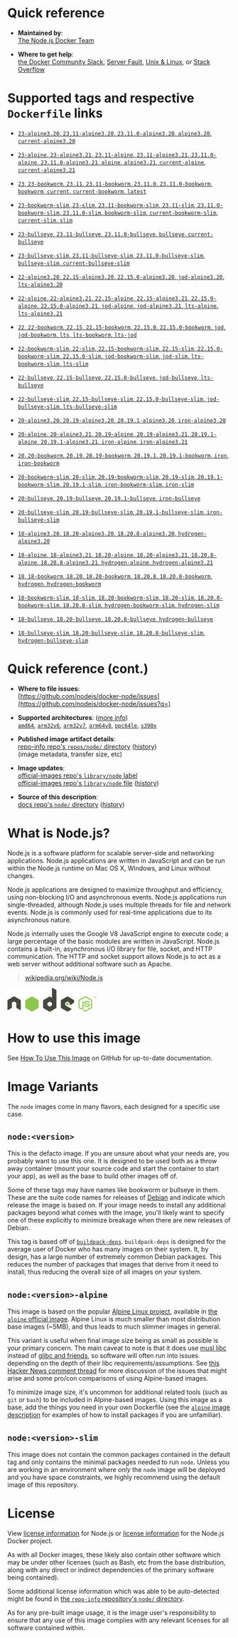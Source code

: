 <!--

********************************************************************************

WARNING:

    DO NOT EDIT "node/README.md"

    IT IS AUTO-GENERATED

    (from the other files in "node/" combined with a set of templates)

********************************************************************************

-->

# Quick reference

-	**Maintained by**:  
	[The Node.js Docker Team](https://github.com/nodejs/docker-node)

-	**Where to get help**:  
	[the Docker Community Slack](https://dockr.ly/comm-slack), [Server Fault](https://serverfault.com/help/on-topic), [Unix & Linux](https://unix.stackexchange.com/help/on-topic), or [Stack Overflow](https://stackoverflow.com/help/on-topic)

# Supported tags and respective `Dockerfile` links

-	[`23-alpine3.20`, `23.11-alpine3.20`, `23.11.0-alpine3.20`, `alpine3.20`, `current-alpine3.20`](https://github.com/nodejs/docker-node/blob/f6908ff3eb35a5d0c8fc60086fd29ae16e3abdba/23/alpine3.20/Dockerfile)

-	[`23-alpine`, `23-alpine3.21`, `23.11-alpine`, `23.11-alpine3.21`, `23.11.0-alpine`, `23.11.0-alpine3.21`, `alpine`, `alpine3.21`, `current-alpine`, `current-alpine3.21`](https://github.com/nodejs/docker-node/blob/f6908ff3eb35a5d0c8fc60086fd29ae16e3abdba/23/alpine3.21/Dockerfile)

-	[`23`, `23-bookworm`, `23.11`, `23.11-bookworm`, `23.11.0`, `23.11.0-bookworm`, `bookworm`, `current`, `current-bookworm`, `latest`](https://github.com/nodejs/docker-node/blob/f6908ff3eb35a5d0c8fc60086fd29ae16e3abdba/23/bookworm/Dockerfile)

-	[`23-bookworm-slim`, `23-slim`, `23.11-bookworm-slim`, `23.11-slim`, `23.11.0-bookworm-slim`, `23.11.0-slim`, `bookworm-slim`, `current-bookworm-slim`, `current-slim`, `slim`](https://github.com/nodejs/docker-node/blob/f6908ff3eb35a5d0c8fc60086fd29ae16e3abdba/23/bookworm-slim/Dockerfile)

-	[`23-bullseye`, `23.11-bullseye`, `23.11.0-bullseye`, `bullseye`, `current-bullseye`](https://github.com/nodejs/docker-node/blob/f6908ff3eb35a5d0c8fc60086fd29ae16e3abdba/23/bullseye/Dockerfile)

-	[`23-bullseye-slim`, `23.11-bullseye-slim`, `23.11.0-bullseye-slim`, `bullseye-slim`, `current-bullseye-slim`](https://github.com/nodejs/docker-node/blob/f6908ff3eb35a5d0c8fc60086fd29ae16e3abdba/23/bullseye-slim/Dockerfile)

-	[`22-alpine3.20`, `22.15-alpine3.20`, `22.15.0-alpine3.20`, `jod-alpine3.20`, `lts-alpine3.20`](https://github.com/nodejs/docker-node/blob/9bb97e784231f01e61df4d22aaa95a110432a1c7/22/alpine3.20/Dockerfile)

-	[`22-alpine`, `22-alpine3.21`, `22.15-alpine`, `22.15-alpine3.21`, `22.15.0-alpine`, `22.15.0-alpine3.21`, `jod-alpine`, `jod-alpine3.21`, `lts-alpine`, `lts-alpine3.21`](https://github.com/nodejs/docker-node/blob/9bb97e784231f01e61df4d22aaa95a110432a1c7/22/alpine3.21/Dockerfile)

-	[`22`, `22-bookworm`, `22.15`, `22.15-bookworm`, `22.15.0`, `22.15.0-bookworm`, `jod`, `jod-bookworm`, `lts`, `lts-bookworm`, `lts-jod`](https://github.com/nodejs/docker-node/blob/9bb97e784231f01e61df4d22aaa95a110432a1c7/22/bookworm/Dockerfile)

-	[`22-bookworm-slim`, `22-slim`, `22.15-bookworm-slim`, `22.15-slim`, `22.15.0-bookworm-slim`, `22.15.0-slim`, `jod-bookworm-slim`, `jod-slim`, `lts-bookworm-slim`, `lts-slim`](https://github.com/nodejs/docker-node/blob/9bb97e784231f01e61df4d22aaa95a110432a1c7/22/bookworm-slim/Dockerfile)

-	[`22-bullseye`, `22.15-bullseye`, `22.15.0-bullseye`, `jod-bullseye`, `lts-bullseye`](https://github.com/nodejs/docker-node/blob/9bb97e784231f01e61df4d22aaa95a110432a1c7/22/bullseye/Dockerfile)

-	[`22-bullseye-slim`, `22.15-bullseye-slim`, `22.15.0-bullseye-slim`, `jod-bullseye-slim`, `lts-bullseye-slim`](https://github.com/nodejs/docker-node/blob/9bb97e784231f01e61df4d22aaa95a110432a1c7/22/bullseye-slim/Dockerfile)

-	[`20-alpine3.20`, `20.19-alpine3.20`, `20.19.1-alpine3.20`, `iron-alpine3.20`](https://github.com/nodejs/docker-node/blob/59723c6c97abbac39c8fbc4fa09ab52ba33d42db/20/alpine3.20/Dockerfile)

-	[`20-alpine`, `20-alpine3.21`, `20.19-alpine`, `20.19-alpine3.21`, `20.19.1-alpine`, `20.19.1-alpine3.21`, `iron-alpine`, `iron-alpine3.21`](https://github.com/nodejs/docker-node/blob/59723c6c97abbac39c8fbc4fa09ab52ba33d42db/20/alpine3.21/Dockerfile)

-	[`20`, `20-bookworm`, `20.19`, `20.19-bookworm`, `20.19.1`, `20.19.1-bookworm`, `iron`, `iron-bookworm`](https://github.com/nodejs/docker-node/blob/59723c6c97abbac39c8fbc4fa09ab52ba33d42db/20/bookworm/Dockerfile)

-	[`20-bookworm-slim`, `20-slim`, `20.19-bookworm-slim`, `20.19-slim`, `20.19.1-bookworm-slim`, `20.19.1-slim`, `iron-bookworm-slim`, `iron-slim`](https://github.com/nodejs/docker-node/blob/59723c6c97abbac39c8fbc4fa09ab52ba33d42db/20/bookworm-slim/Dockerfile)

-	[`20-bullseye`, `20.19-bullseye`, `20.19.1-bullseye`, `iron-bullseye`](https://github.com/nodejs/docker-node/blob/59723c6c97abbac39c8fbc4fa09ab52ba33d42db/20/bullseye/Dockerfile)

-	[`20-bullseye-slim`, `20.19-bullseye-slim`, `20.19.1-bullseye-slim`, `iron-bullseye-slim`](https://github.com/nodejs/docker-node/blob/59723c6c97abbac39c8fbc4fa09ab52ba33d42db/20/bullseye-slim/Dockerfile)

-	[`18-alpine3.20`, `18.20-alpine3.20`, `18.20.8-alpine3.20`, `hydrogen-alpine3.20`](https://github.com/nodejs/docker-node/blob/ba2b3e61e6aaf4643108fb5f1cda9ee5238efde5/18/alpine3.20/Dockerfile)

-	[`18-alpine`, `18-alpine3.21`, `18.20-alpine`, `18.20-alpine3.21`, `18.20.8-alpine`, `18.20.8-alpine3.21`, `hydrogen-alpine`, `hydrogen-alpine3.21`](https://github.com/nodejs/docker-node/blob/ba2b3e61e6aaf4643108fb5f1cda9ee5238efde5/18/alpine3.21/Dockerfile)

-	[`18`, `18-bookworm`, `18.20`, `18.20-bookworm`, `18.20.8`, `18.20.8-bookworm`, `hydrogen`, `hydrogen-bookworm`](https://github.com/nodejs/docker-node/blob/ba2b3e61e6aaf4643108fb5f1cda9ee5238efde5/18/bookworm/Dockerfile)

-	[`18-bookworm-slim`, `18-slim`, `18.20-bookworm-slim`, `18.20-slim`, `18.20.8-bookworm-slim`, `18.20.8-slim`, `hydrogen-bookworm-slim`, `hydrogen-slim`](https://github.com/nodejs/docker-node/blob/ba2b3e61e6aaf4643108fb5f1cda9ee5238efde5/18/bookworm-slim/Dockerfile)

-	[`18-bullseye`, `18.20-bullseye`, `18.20.8-bullseye`, `hydrogen-bullseye`](https://github.com/nodejs/docker-node/blob/ba2b3e61e6aaf4643108fb5f1cda9ee5238efde5/18/bullseye/Dockerfile)

-	[`18-bullseye-slim`, `18.20-bullseye-slim`, `18.20.8-bullseye-slim`, `hydrogen-bullseye-slim`](https://github.com/nodejs/docker-node/blob/ba2b3e61e6aaf4643108fb5f1cda9ee5238efde5/18/bullseye-slim/Dockerfile)

# Quick reference (cont.)

-	**Where to file issues**:  
	[https://github.com/nodejs/docker-node/issues](https://github.com/nodejs/docker-node/issues?q=)

-	**Supported architectures**: ([more info](https://github.com/docker-library/official-images#architectures-other-than-amd64))  
	[`amd64`](https://hub.docker.com/r/amd64/node/), [`arm32v6`](https://hub.docker.com/r/arm32v6/node/), [`arm32v7`](https://hub.docker.com/r/arm32v7/node/), [`arm64v8`](https://hub.docker.com/r/arm64v8/node/), [`ppc64le`](https://hub.docker.com/r/ppc64le/node/), [`s390x`](https://hub.docker.com/r/s390x/node/)

-	**Published image artifact details**:  
	[repo-info repo's `repos/node/` directory](https://github.com/docker-library/repo-info/blob/master/repos/node) ([history](https://github.com/docker-library/repo-info/commits/master/repos/node))  
	(image metadata, transfer size, etc)

-	**Image updates**:  
	[official-images repo's `library/node` label](https://github.com/docker-library/official-images/issues?q=label%3Alibrary%2Fnode)  
	[official-images repo's `library/node` file](https://github.com/docker-library/official-images/blob/master/library/node) ([history](https://github.com/docker-library/official-images/commits/master/library/node))

-	**Source of this description**:  
	[docs repo's `node/` directory](https://github.com/docker-library/docs/tree/master/node) ([history](https://github.com/docker-library/docs/commits/master/node))

# What is Node.js?

Node.js is a software platform for scalable server-side and networking applications. Node.js applications are written in JavaScript and can be run within the Node.js runtime on Mac OS X, Windows, and Linux without changes.

Node.js applications are designed to maximize throughput and efficiency, using non-blocking I/O and asynchronous events. Node.js applications run single-threaded, although Node.js uses multiple threads for file and network events. Node.js is commonly used for real-time applications due to its asynchronous nature.

Node.js internally uses the Google V8 JavaScript engine to execute code; a large percentage of the basic modules are written in JavaScript. Node.js contains a built-in, asynchronous I/O library for file, socket, and HTTP communication. The HTTP and socket support allows Node.js to act as a web server without additional software such as Apache.

> [wikipedia.org/wiki/Node.js](https://en.wikipedia.org/wiki/Node.js)

![logo](https://raw.githubusercontent.com/docker-library/docs/01c12653951b2fe592c1f93a13b4e289ada0e3a1/node/logo.png)

# How to use this image

See [How To Use This Image](https://github.com/nodejs/docker-node/blob/master/README.md#how-to-use-this-image) on GitHub for up-to-date documentation.

# Image Variants

The `node` images come in many flavors, each designed for a specific use case.

## `node:<version>`

This is the defacto image. If you are unsure about what your needs are, you probably want to use this one. It is designed to be used both as a throw away container (mount your source code and start the container to start your app), as well as the base to build other images off of.

Some of these tags may have names like bookworm or bullseye in them. These are the suite code names for releases of [Debian](https://wiki.debian.org/DebianReleases) and indicate which release the image is based on. If your image needs to install any additional packages beyond what comes with the image, you'll likely want to specify one of these explicitly to minimize breakage when there are new releases of Debian.

This tag is based off of [`buildpack-deps`](https://hub.docker.com/_/buildpack-deps/). `buildpack-deps` is designed for the average user of Docker who has many images on their system. It, by design, has a large number of extremely common Debian packages. This reduces the number of packages that images that derive from it need to install, thus reducing the overall size of all images on your system.

## `node:<version>-alpine`

This image is based on the popular [Alpine Linux project](https://alpinelinux.org), available in [the `alpine` official image](https://hub.docker.com/_/alpine). Alpine Linux is much smaller than most distribution base images (~5MB), and thus leads to much slimmer images in general.

This variant is useful when final image size being as small as possible is your primary concern. The main caveat to note is that it does use [musl libc](https://musl.libc.org) instead of [glibc and friends](https://www.etalabs.net/compare_libcs.html), so software will often run into issues depending on the depth of their libc requirements/assumptions. See [this Hacker News comment thread](https://news.ycombinator.com/item?id=10782897) for more discussion of the issues that might arise and some pro/con comparisons of using Alpine-based images.

To minimize image size, it's uncommon for additional related tools (such as `git` or `bash`) to be included in Alpine-based images. Using this image as a base, add the things you need in your own Dockerfile (see the [`alpine` image description](https://hub.docker.com/_/alpine/) for examples of how to install packages if you are unfamiliar).

## `node:<version>-slim`

This image does not contain the common packages contained in the default tag and only contains the minimal packages needed to run `node`. Unless you are working in an environment where *only* the `node` image will be deployed and you have space constraints, we highly recommend using the default image of this repository.

# License

View [license information](https://github.com/nodejs/node/blob/master/LICENSE) for Node.js or [license information](https://github.com/nodejs/docker-node/blob/master/LICENSE) for the Node.js Docker project.

As with all Docker images, these likely also contain other software which may be under other licenses (such as Bash, etc from the base distribution, along with any direct or indirect dependencies of the primary software being contained).

Some additional license information which was able to be auto-detected might be found in [the `repo-info` repository's `node/` directory](https://github.com/docker-library/repo-info/tree/master/repos/node).

As for any pre-built image usage, it is the image user's responsibility to ensure that any use of this image complies with any relevant licenses for all software contained within.
